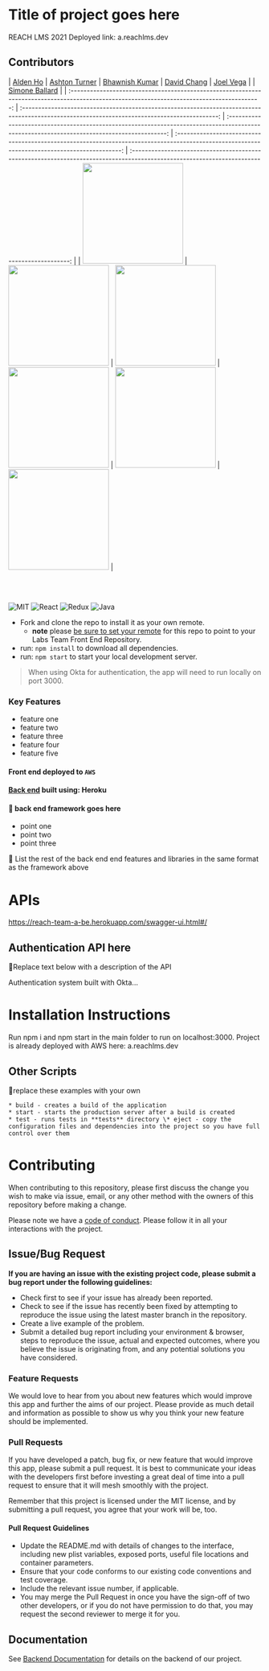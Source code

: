 # Title of project goes here

REACH LMS 2021
Deployed link: a.reachlms.dev

## Contributors


|                                                      [Alden Ho](https://github.com/aldenho52)                                                       |                                                       [Ashton Turner](https://github.com/ashtoturn)                                                        |                                                      [Bhawnish Kumar](https://github.com/mrbhawnish)                                                       |                                                       [David Chang](https://github.com/dav1dchang)                                                        |                                                      [Joel Vega](https://github.com/JoelVega97)                                                       |
|                                                      [Simone Ballard](https://github.com/simonesquad)                                                       |
|  :-----------------------------------------------------------------------------------------------------------------------------------------: | :-------------------------------------------------------------------------------------------------------------------------------------------: | :-----------------------------------------------------------------------------------------------------------------------------------------: | :-------------------------------------------------------------------------------------------------------------------------------------------: | :-----------------------------------------------------------------------------------------------------------------------------------------: |
| [<img src="https://avatars.githubusercontent.com/u/69052933?s=460&u=a59bb1fd41bac4f91b8460f06ec34592fece103e&v=4" width = "200" />](https://github.com/aldenho52) | [<img src="https://avatars.githubusercontent.com/u/47793349?s=400&u=42e3944e42e56779451351208ff7eb4fffb27ba7&v=4" width = "200" />](https://github.com/ashtoturn) | [<img src="https://avatars.githubusercontent.com/u/55416868?s=400&u=a8a7d1cc124b68e9c38dd4b9bc39cc42e31a9572&v=4" width = "200" />](https://github.com/mrbhawnish) | [<img src="https://avatars.githubusercontent.com/u/70392706?s=400&u=2e5a31261597a86c31eba71d4546912a16e236f3&v=4" width = "200" />](https://github.com/dav1dchang) | [<img src="https://avatars.githubusercontent.com/u/67379632?s=400&u=3f34b76d111fb330e93fbb0133cb200addc326cf&v=4" width = "200" />](https://github.com/JoelVega97) | [<img src="https://avatars.githubusercontent.com/u/50623822?s=400&u=ba6af6a7e826fa735e142f23a76c947ffed3e55f&v=4" width = "200" />](https://github.com/simonesquad) |
<!-- |                                [<img src="https://github.com/favicon.ico" width="15"> ](https://github.com/)                                |                            [<img src="https://github.com/favicon.ico" width="15"> ](https://github.com/honda0306)                             |                          [<img src="https://github.com/favicon.ico" width="15"> ](https://github.com/Mister-Corn)                           |                          [<img src="https://github.com/favicon.ico" width="15"> ](https://github.com/NandoTheessen)                           |                           [<img src="https://github.com/favicon.ico" width="15"> ](https://github.com/wvandolah)                            |
|                [ <img src="https://static.licdn.com/sc/h/al2o9zrvru7aqj8e1x2rzsrca" width="15"> ](https://www.linkedin.com/)                |                 [ <img src="https://static.licdn.com/sc/h/al2o9zrvru7aqj8e1x2rzsrca" width="15"> ](https://www.linkedin.com/)                 |                [ <img src="https://static.licdn.com/sc/h/al2o9zrvru7aqj8e1x2rzsrca" width="15"> ](https://www.linkedin.com/)                |                 [ <img src="https://static.licdn.com/sc/h/al2o9zrvru7aqj8e1x2rzsrca" width="15"> ](https://www.linkedin.com/)                 |                [ <img src="https://static.licdn.com/sc/h/al2o9zrvru7aqj8e1x2rzsrca" width="15"> ](https://www.linkedin.com/)                | -->

<br>
<br>

![MIT](https://img.shields.io/packagist/l/doctrine/orm.svg)
![React](https://img.shields.io/badge/react-v16.7.0--alpha.2-blue.svg)
![Redux](https://img.shields.io/badge/react-redux-brightgreen)
![Java](https://img.shields.io/badge/java-spring-red)

- Fork and clone the repo to install it as your own remote.
  - **note** please [be sure to set your remote](https://help.github.jp/enterprise/2.11/user/articles/changing-a-remote-s-url/) for this repo to point to your Labs Team Front End Repository.
- run: `npm install` to download all dependencies.
- run: `npm start` to start your local development server.

> When using Okta for authentication, the app will need to run locally on port 3000.

### Key Features

- feature one
- feature two
- feature three
- feature four
- feature five

#### Front end deployed to `AWS`

#### [Back end](https://reach-team-a-be.herokuapp.com) built using: Heroku

#### 🚫 back end framework goes here

- point one
- point two
- point three

🚫 List the rest of the back end end features and libraries in the same format as the framework above

# APIs

https://reach-team-a-be.herokuapp.com/swagger-ui.html#/  

## Authentication API here

🚫Replace text below with a description of the API

Authentication system built with Okta...

# Installation Instructions


Run npm i and npm start in the main folder to run on localhost:3000. Project is already deployed with AWS here: a.reachlms.dev 

## Other Scripts

🚫replace these examples with your own

    * build - creates a build of the application
    * start - starts the production server after a build is created
    * test - runs tests in **tests** directory \* eject - copy the configuration files and dependencies into the project so you have full control over them

# Contributing

When contributing to this repository, please first discuss the change you wish to make via issue, email, or any other method with the owners of this repository before making a change.

Please note we have a [code of conduct](./CODE_OF_CONDUCT.md). Please follow it in all your interactions with the project.

## Issue/Bug Request

**If you are having an issue with the existing project code, please submit a bug report under the following guidelines:**

- Check first to see if your issue has already been reported.
- Check to see if the issue has recently been fixed by attempting to reproduce the issue using the latest master branch in the repository.
- Create a live example of the problem.
- Submit a detailed bug report including your environment & browser, steps to reproduce the issue, actual and expected outcomes, where you believe the issue is originating from, and any potential solutions you have considered.

### Feature Requests

We would love to hear from you about new features which would improve this app and further the aims of our project. Please provide as much detail and information as possible to show us why you think your new feature should be implemented.

### Pull Requests

If you have developed a patch, bug fix, or new feature that would improve this app, please submit a pull request. It is best to communicate your ideas with the developers first before investing a great deal of time into a pull request to ensure that it will mesh smoothly with the project.

Remember that this project is licensed under the MIT license, and by submitting a pull request, you agree that your work will be, too.

#### Pull Request Guidelines

- Update the README.md with details of changes to the interface, including new plist variables, exposed ports, useful file locations and container parameters.
- Ensure that your code conforms to our existing code conventions and test coverage.
- Include the relevant issue number, if applicable.
- You may merge the Pull Request in once you have the sign-off of two other developers, or if you do not have permission to do that, you may request the second reviewer to merge it for you.

## Documentation

See [Backend Documentation](https://reach-team-a-be.herokuapp.com/v2/api-docs) for details on the backend of our project.
